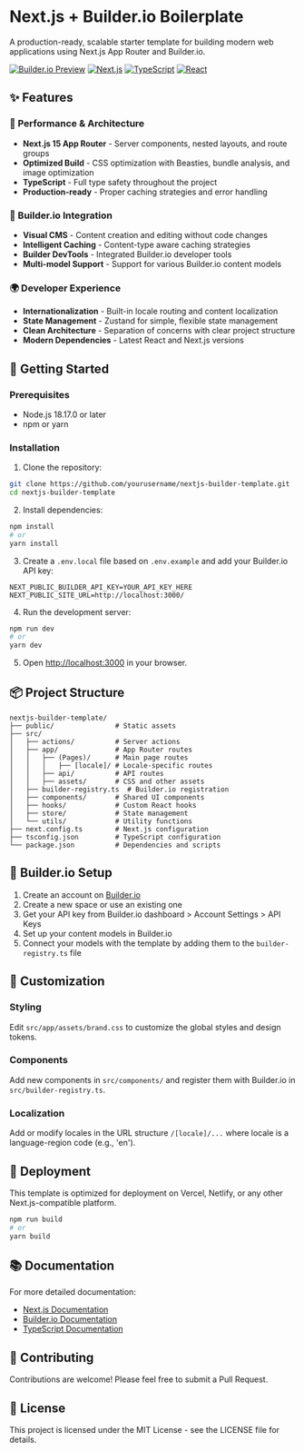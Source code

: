 # Next.js + Builder.io Boilerplate

A production-ready, scalable starter template for building modern web applications using Next.js App Router and Builder.io.

[![Builder.io Preview](https://img.shields.io/badge/Builder.io-Preview-blue)](https://www.builder.my/p/bfb8730a5a174f32b5165569a8d49fad/ce319b31885b472686ba84455c865cde)
[![Next.js](https://img.shields.io/badge/Next.js-15.4.6-black)](https://nextjs.org/)
[![TypeScript](https://img.shields.io/badge/TypeScript-5.x-blue)](https://www.typescriptlang.org/)
[![React](https://img.shields.io/badge/React-19.1.1-blue)](https://reactjs.org/)

## ✨ Features

### 🚀 Performance & Architecture
- **Next.js 15 App Router** - Server components, nested layouts, and route groups
- **Optimized Build** - CSS optimization with Beasties, bundle analysis, and image optimization
- **TypeScript** - Full type safety throughout the project
- **Production-ready** - Proper caching strategies and error handling

### 🧩 Builder.io Integration
- **Visual CMS** - Content creation and editing without code changes
- **Intelligent Caching** - Content-type aware caching strategies
- **Builder DevTools** - Integrated Builder.io developer tools
- **Multi-model Support** - Support for various Builder.io content models

### 🌍 Developer Experience
- **Internationalization** - Built-in locale routing and content localization
- **State Management** - Zustand for simple, flexible state management
- **Clean Architecture** - Separation of concerns with clear project structure
- **Modern Dependencies** - Latest React and Next.js versions

## 🚦 Getting Started

### Prerequisites

- Node.js 18.17.0 or later
- npm or yarn

### Installation

1. Clone the repository:
```bash
git clone https://github.com/yourusername/nextjs-builder-template.git
cd nextjs-builder-template
```

2. Install dependencies:
```bash
npm install
# or
yarn install
```

3. Create a `.env.local` file based on `.env.example` and add your Builder.io API key:
```
NEXT_PUBLIC_BUILDER_API_KEY=YOUR_API_KEY_HERE
NEXT_PUBLIC_SITE_URL=http://localhost:3000/
```

4. Run the development server:
```bash
npm run dev
# or
yarn dev
```

5. Open [http://localhost:3000](http://localhost:3000) in your browser.

## 📦 Project Structure

```
nextjs-builder-template/
├── public/               # Static assets
├── src/
│   ├── actions/          # Server actions
│   ├── app/              # App Router routes
│   │   ├── (Pages)/      # Main page routes
│   │   │   ├── [locale]/ # Locale-specific routes
│   │   ├── api/          # API routes
│   │   ├── assets/       # CSS and other assets
│   ├── builder-registry.ts  # Builder.io registration
│   ├── components/       # Shared UI components
│   ├── hooks/            # Custom React hooks
│   ├── store/            # State management
│   └── utils/            # Utility functions
├── next.config.ts        # Next.js configuration
├── tsconfig.json         # TypeScript configuration
└── package.json          # Dependencies and scripts
```

## 🔧 Builder.io Setup

1. Create an account on [Builder.io](https://builder.io)
2. Create a new space or use an existing one
3. Get your API key from Builder.io dashboard > Account Settings > API Keys
4. Set up your content models in Builder.io
5. Connect your models with the template by adding them to the `builder-registry.ts` file

## 🎨 Customization

### Styling
Edit `src/app/assets/brand.css` to customize the global styles and design tokens.

### Components
Add new components in `src/components/` and register them with Builder.io in `src/builder-registry.ts`.

### Localization
Add or modify locales in the URL structure `/[locale]/...` where locale is a language-region code (e.g., 'en').

## 🚀 Deployment

This template is optimized for deployment on Vercel, Netlify, or any other Next.js-compatible platform.

```bash
npm run build
# or
yarn build
```

## 📚 Documentation

For more detailed documentation:

- [Next.js Documentation](https://nextjs.org/docs)
- [Builder.io Documentation](https://www.builder.io/c/docs/intro)
- [TypeScript Documentation](https://www.typescriptlang.org/docs/)

## 🤝 Contributing

Contributions are welcome! Please feel free to submit a Pull Request.

## 📄 License

This project is licensed under the MIT License - see the LICENSE file for details.
